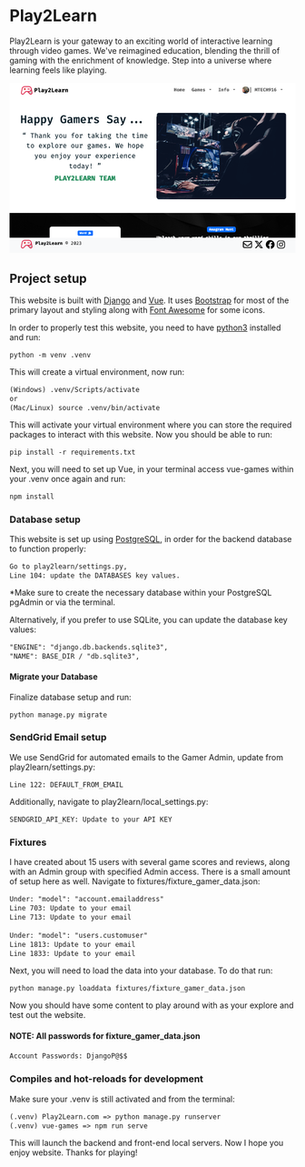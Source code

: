 # Play2Learn

Play2Learn is your gateway to an exciting world of interactive learning through video games. We've reimagined education, blending the thrill of gaming with the enrichment of knowledge. Step into a universe where learning feels like playing.

<img src="./static/images/Home_Play2Learn.png" />

## Project setup

This website is built with [Django](https://www.djangoproject.com/download/) and [Vue](https://vuejs.org/guide/quick-start.html). It uses [Bootstrap](https://getbootstrap.com/docs/5.3/getting-started/download/) for most of the primary layout and styling along with [Font Awesome](https://fontawesome.com/docs) for some icons.

In order to properly test this website, you need to have [python3](https://www.python.org/downloads/) installed and run:

```
python -m venv .venv
```

This will create a virtual environment, now run:

```
(Windows) .venv/Scripts/activate
or
(Mac/Linux) source .venv/bin/activate
```

This will activate your virtual environment where you can store the required packages to interact with this website. Now you should be able to run:

```
pip install -r requirements.txt
```

Next, you will need to set up Vue, in your terminal access vue-games within your .venv once again and run:

```
npm install
```

### Database setup

This website is set up using [PostgreSQL](https://www.postgresql.org/download/), in order for the backend database to function properly:

```
Go to play2learn/settings.py,
Line 104: update the DATABASES key values.
```

\*Make sure to create the necessary database within your PostgreSQL pgAdmin or via the terminal.

Alternatively, if you prefer to use SQLite, you can update the database key values:

```
"ENGINE": "django.db.backends.sqlite3",
"NAME": BASE_DIR / "db.sqlite3",
```

#### Migrate your Database

Finalize database setup and run:

```
python manage.py migrate
```

### SendGrid Email setup

We use SendGrid for automated emails to the Gamer Admin, update from play2learn/settings.py:

```
Line 122: DEFAULT_FROM_EMAIL
```

Additionally, navigate to play2learn/local_settings.py:

```
SENDGRID_API_KEY: Update to your API KEY
```

### Fixtures

I have created about 15 users with several game scores and reviews, along with an Admin group with specified Admin access. There is a small amount of setup here as well. Navigate to fixtures/fixture_gamer_data.json:

```
Under: "model": "account.emailaddress"
Line 703: Update to your email
Line 713: Update to your email

Under: "model": "users.customuser"
Line 1813: Update to your email
Line 1833: Update to your email
```

Next, you will need to load the data into your database. To do that run:

```
python manage.py loaddata fixtures/fixture_gamer_data.json
```

Now you should have some content to play around with as your explore and test out the website.

#### NOTE: All passwords for fixture_gamer_data.json

```
Account Passwords: DjangoP@$$
```

### Compiles and hot-reloads for development

Make sure your .venv is still activated and from the terminal:

```
(.venv) Play2Learn.com => python manage.py runserver
(.venv) vue-games => npm run serve
```

This will launch the backend and front-end local servers. Now I hope you enjoy website. Thanks for playing!
